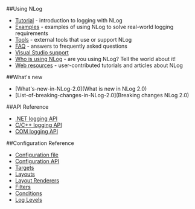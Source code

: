 ##Using NLog
* [Tutorial](Tutorial) - introduction to logging with NLog
* [Examples](Examples) - examples of using NLog to solve real-world logging requirements
* [Tools](Tools) - external tools that use or support NLog
* [FAQ](FAQ) - answers to frequently asked questions
* [Visual Studio support](Visual-Studio-support)
* [Who is using NLog](Who-Is-Using-NLog) - are you using NLog? Tell the world about it!
* [Web resources](Web-resources) - user-contributed tutorials and articles about NLog

##What's new
* [What's-new-in-NLog-2.0](What is new in NLog 2.0)
* [List-of-breaking-changes-in-NLog-2.0](Breaking changes NLog 2.0)

##API Reference
* [.NET logging API](http://nlog-project.org/wiki/.NET_logging_API)
* [C/C++ logging API](http://nlog-project.org/wiki/C_logging_API)
* [COM logging API](http://nlog-project.org/wiki/COM_logging_API)

##Configuration Reference
* [Configuration file](Configuration-file)
* [Configuration API](Configuration-API)
* [Targets](Targets)
* [Layouts](Layouts)
* [Layout Renderers](Layout-renderers)
* [Filters](Filters)
* [Conditions](Conditions)
* [Log Levels](Log-levels)